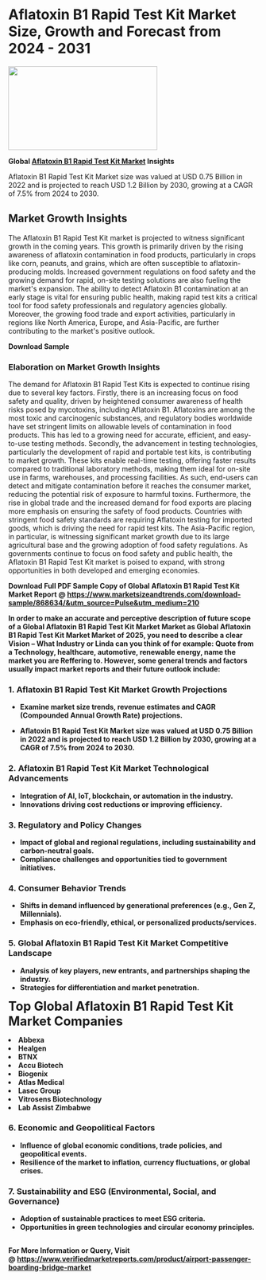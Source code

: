 <H1>Aflatoxin B1 Rapid Test Kit Market Size, Growth and Forecast from 2024 - 2031</H1><img class="aligncenter size-medium wp-image-584254" src="https://thirdeyenews.in/wp-content/uploads/2024/09/Global-Market-Research-300x168.jpeg" alt="" width="300" height="168" /><p><strong>Global&nbsp;<a href="https://www.marketsizeandtrends.com/download-sample/868634/&amp;utm_source=Pulse&amp;utm_medium=210">Aflatoxin B1 Rapid Test Kit Market</a> Insights</strong></p><p>Aflatoxin B1 Rapid Test Kit Market size was valued at USD 0.75 Billion in 2022 and is projected to reach USD 1.2 Billion by 2030, growing at a CAGR of 7.5% from 2024 to 2030.</p><p><h2>Market Growth Insights</h2> The Aflatoxin B1 Rapid Test Kit market is projected to witness significant growth in the coming years. This growth is primarily driven by the rising awareness of aflatoxin contamination in food products, particularly in crops like corn, peanuts, and grains, which are often susceptible to aflatoxin-producing molds. Increased government regulations on food safety and the growing demand for rapid, on-site testing solutions are also fueling the market's expansion. The ability to detect Aflatoxin B1 contamination at an early stage is vital for ensuring public health, making rapid test kits a critical tool for food safety professionals and regulatory agencies globally. Moreover, the growing food trade and export activities, particularly in regions like North America, Europe, and Asia-Pacific, are further contributing to the market's positive outlook. <p><strong>Download Sample</strong></p> <h3>Elaboration on Market Growth Insights</h3> The demand for Aflatoxin B1 Rapid Test Kits is expected to continue rising due to several key factors. Firstly, there is an increasing focus on food safety and quality, driven by heightened consumer awareness of health risks posed by mycotoxins, including Aflatoxin B1. Aflatoxins are among the most toxic and carcinogenic substances, and regulatory bodies worldwide have set stringent limits on allowable levels of contamination in food products. This has led to a growing need for accurate, efficient, and easy-to-use testing methods. Secondly, the advancement in testing technologies, particularly the development of rapid and portable test kits, is contributing to market growth. These kits enable real-time testing, offering faster results compared to traditional laboratory methods, making them ideal for on-site use in farms, warehouses, and processing facilities. As such, end-users can detect and mitigate contamination before it reaches the consumer market, reducing the potential risk of exposure to harmful toxins. Furthermore, the rise in global trade and the increased demand for food exports are placing more emphasis on ensuring the safety of food products. Countries with stringent food safety standards are requiring Aflatoxin testing for imported goods, which is driving the need for rapid test kits. The Asia-Pacific region, in particular, is witnessing significant market growth due to its large agricultural base and the growing adoption of food safety regulations. As governments continue to focus on food safety and public health, the Aflatoxin B1 Rapid Test Kit market is poised to expand, with strong opportunities in both developed and emerging economies. <p><strong></p><p><span class=""><strong>Download Full PDF Sample Copy of Global Aflatoxin B1 Rapid Test Kit Market Report</strong> @ <a href="https://www.marketsizeandtrends.com/download-sample/868634/&amp;utm_source=Pulse&amp;utm_medium=210" target="_blank">https://www.marketsizeandtrends.com/download-sample/868634/&amp;utm_source=Pulse&amp;utm_medium=210</a></span></p><p>In order to make an accurate and perceptive description of future scope of a Global&nbsp;Aflatoxin B1 Rapid Test Kit Market Market as Global&nbsp;Aflatoxin B1 Rapid Test Kit Market Market of 2025, you need to describe a clear Vision &ndash; What Industry or Linda can you think of for example: Quote from a Technology, healthcare, automotive, renewable energy, name the market you are Reffering to. However, some general trends and factors usually impact market reports and their future outlook include:</p><h3>1.&nbsp;<strong>Aflatoxin B1 Rapid Test Kit Market Growth Projections</strong></h3><ul><li>Examine market size trends, revenue estimates and CAGR (Compounded Annual Growth Rate) projections.</li><li><p>Aflatoxin B1 Rapid Test Kit Market size was valued at USD 0.75 Billion in 2022 and is projected to reach USD 1.2 Billion by 2030, growing at a CAGR of 7.5% from 2024 to 2030.</p></li></ul><h3>2.&nbsp;<strong>Aflatoxin B1 Rapid Test Kit Market Technological Advancements</strong></h3><ul><li>Integration of AI, IoT, blockchain, or automation in the industry.</li><li>Innovations driving cost reductions or improving efficiency.</li></ul><h3>3.&nbsp;<strong>Regulatory and Policy Changes</strong></h3><ul><li>Impact of global and regional regulations, including sustainability and carbon-neutral goals.</li><li>Compliance challenges and opportunities tied to government initiatives.</li></ul><h3>4.&nbsp;<strong>Consumer Behavior Trends</strong></h3><ul><li>Shifts in demand influenced by generational preferences (e.g., Gen Z, Millennials).</li><li>Emphasis on eco-friendly, ethical, or personalized products/services.</li></ul><h3>5.&nbsp;<strong>Global Aflatoxin B1 Rapid Test Kit Market Competitive Landscape</strong></h3><ul><li>Analysis of key players, new entrants, and partnerships shaping the industry.</li><li>Strategies for differentiation and market penetration.</li></ul><p data-pm-slice="1 1 []"><span style="color: inherit; font-family: inherit; font-size: 25px;">Top Global Aflatoxin B1 Rapid Test Kit Market Companies</span></p><div class="" data-test-id=""><p><li>Abbexa</li><li> Healgen</li><li> BTNX</li><li> Accu Biotech</li><li> Biogenix</li><li> Atlas Medical</li><li> Lasec Group</li><li> Vitrosens Biotechnology</li><li> Lab Assist Zimbabwe</li></p></div><h3>6.&nbsp;<strong>Economic and Geopolitical Factors</strong></h3><ul><li>Influence of global economic conditions, trade policies, and geopolitical events.</li><li>Resilience of the market to inflation, currency fluctuations, or global crises.</li></ul><h3>7.&nbsp;<strong>Sustainability and ESG (Environmental, Social, and Governance)</strong></h3><ul><li>Adoption of sustainable practices to meet ESG criteria.</li><li>Opportunities in green technologies and circular economy principles.</li></ul><h2><strong style="font-size: 14px;">For More Information or Query, Visit @&nbsp;</strong><a style="background-color: #ffffff; font-size: 14px;" href="https://www.marketsizeandtrends.com/report/aflatoxin-b1-rapid-test-kit-market/" target="_blank">https://www.verifiedmarketreports.com/product/airport-passenger-boarding-bridge-market</a></h2>
